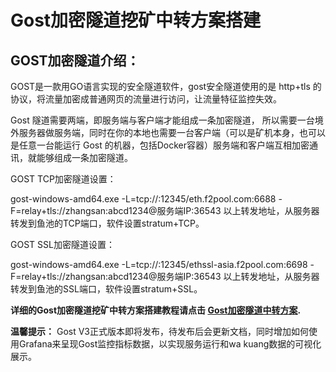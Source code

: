 # Gost加密隧道挖矿中转方案搭建

## GOST加密隧道介绍：

GOST是一款用GO语言实现的安全隧道软件，gost安全隧道使用的是 http+tls 的协议，将流量加密成普通网页的流量进行访问，让流量特征监控失效。

Gost 隧道需要两端，即服务端与客户端才能组成一条加密隧道， 所以需要一台境外服务器做服务端，同时在你的本地也需要一台客户端（可以是矿机本身，也可以是任意一台能运行 Gost 的机器，包括Docker容器）服务端和客户端互相加密通讯，就能够组成一条加密隧道。

GOST TCP加密隧道设置：

gost-windows-amd64.exe -L=tcp://:12345/eth.f2pool.com:6688 -F=relay+tls://zhangsan:abcd1234@服务端IP:36543
以上转发地址，从服务器转发到鱼池的TCP端口，软件设置stratum+TCP。

GOST SSL加密隧道设置：

gost-windows-amd64.exe -L=tcp://:12345/ethssl-asia.f2pool.com:6698 -F=relay+tls://zhangsan:abcd1234@服务端IP:36543
以上转发地址，从服务器转发到鱼池的SSL端口，软件设置stratum+SSL。

**详细的Gost加密隧道挖矿中转方案搭建教程请点击
[Gost加密隧道中转方案](https://www.xsdnmg.tk/2022/04/06/03/).**

**温馨提示：**
Gost V3正式版本即将发布，待发布后会更新文档，同时增加如何使用Grafana来呈现Gost监控指标数据，以实现服务运行和wa kuang数据的可视化展示。
